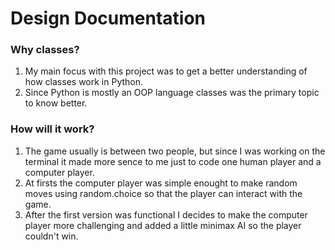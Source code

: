 # Design Documentation

### Why classes?
1. My main focus with this project was to get a better understanding of how classes work in Python.
2. Since Python is mostly an OOP language classes was the primary topic to know better.

### How will it work? 
1. The game usually is between two people, but since I was working on the terminal it made more sence to me just to code one human player and a computer player.
2. At firsts the computer player was simple enought to make random moves using random.choice so that the player can interact with the game.
3. After the first version was functional I decides to make the computer player more challenging and added a little minimax AI so the player couldn't win.
